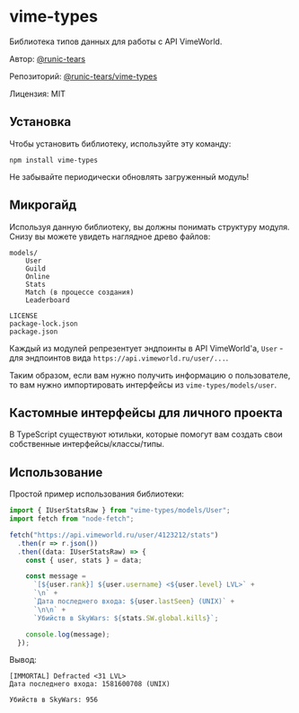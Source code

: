 # vime-types

Библиотека типов данных для работы с API VimeWorld.

Автор: [@runic-tears](https://github.com/runic-tears)

Репозиторий: [@runic-tears/vime-types](https://github.com/runic-tears/vime-types)

Лицензия: MIT

## Установка

Чтобы установить библиотеку, используйте эту команду:

```
npm install vime-types
```

Не забывайте периодически обновлять загруженный модуль!

## Микрогайд

Используя данную библиотеку, вы должны понимать структуру модуля. Снизу вы можете увидеть наглядное древо файлов:

```
models/
    User
    Guild
    Online
    Stats
    Match (в процессе создания)
    Leaderboard

LICENSE
package-lock.json
package.json
```

Каждый из модулей репрезентует эндпоинты в API VimeWorld'a, `User` - для эндпоинтов вида `https://api.vimeworld.ru/user/...`.

Таким образом, если вам нужно получить информацию о пользователе, то вам нужно импортировать интерфейсы из `vime-types/models/user`.

## Кастомные интерфейсы для личного проекта

В TypeScript существуют ютильки, которые помогут вам создать свои собственные интерфейсы/классы/типы.

## Использование

Простой пример использования библиотеки:

```typescript
import { IUserStatsRaw } from "vime-types/models/User";
import fetch from "node-fetch";

fetch("https://api.vimeworld.ru/user/4123212/stats")
  .then(r => r.json())
  .then((data: IUserStatsRaw) => {
    const { user, stats } = data;

    const message =
      `[${user.rank}] ${user.username} <${user.level} LVL>` +
      `\n` +
      `Дата последнего входа: ${user.lastSeen} (UNIX)` +
      `\n\n` +
      `Убийств в SkyWars: ${stats.SW.global.kills}`;

    console.log(message);
  });
```

Вывод:

```
[IMMORTAL] Defracted <31 LVL>
Дата последнего входа: 1581600708 (UNIX)

Убийств в SkyWars: 956
```
